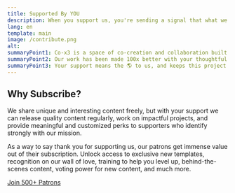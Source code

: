 ```yaml
---
title: Supported By YOU
description: When you support us, you're sending a signal that what we're doing is valuable and pushes us to continuously innovate and deliver more value.
lang: en
template: main
image: /contribute.png
alt: 
summaryPoint1: Co-x3 is a space of co-creation and collaboration built for you. 
summaryPoint2: Our work has been made 100x better with your thoughtful contributions.
summaryPoint3: Your support means the 🌎 to us, and keeps this project going. 
---
```


## Why Subscribe?

We share unique and interesting content freely, but with your support we can release quality content regularly, work on impactful projects, and provide meaningful and customized perks to supporters who identify strongly with our mission.

As a way to say thank you for supporting us, our patrons get immense value out of their subscription. Unlock access to exclusive new templates, recognition on our wall of love, training to help you level up, behind-the-scenes content, voting power for new content, and much more.

[Join 500+ Patrons](https://toolbox.co-x3.com/support-us)
